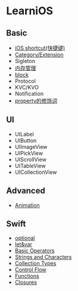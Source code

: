 # LearniOS



## Basic

* [iOS shortcut(快捷键)](https://github.com/fengzhihao123/LearniOS/blob/master/Basic/iOSshortcut.md)
* [Category/Extension](https://github.com/fengzhihao123/LearniOS/blob/master/Basic/Category:Extension.md)
* Sigleton
* [内存管理](https://github.com/fengzhihao123/LearniOS/blob/master/Basic/内存管理.md)
* [block](https://github.com/fengzhihao123/LearniOS/blob/master/Basic/block.md)
* Protocol
* KVC/KVO
* Notification
* [property的修饰词](https://github.com/fengzhihao123/LearniOS/blob/master/Basic/property修饰词.md)

## UI
* UILabel
* UIButton
* UIImageView
* UIPickView
* UIScrollView
* UITableView
* UICollectionView

## Advanced
* [Animation](https://github.com/fengzhihao123/LearniOS/blob/master/Advanced/Animation.md)

## Swift
* [optional](https://github.com/fengzhihao123/LearniOS/blob/master/Swift/optional.md)
* [let&var](https://github.com/fengzhihao123/LearniOS/blob/master/Swift/let:var.md)
* [Basic Operators](https://github.com/fengzhihao123/LearniOS/blob/master/Swift/basicOperator.md)
* [Strings and Characters](https://github.com/fengzhihao123/LearniOS/blob/master/Swift/stringAndCharacter.md)
* [Collection Types](https://github.com/fengzhihao123/LearniOS/blob/master/Swift/collectionTypes.md)
* [Control Flow](https://github.com/fengzhihao123/LearniOS/blob/master/Swift/controlFlow.md)
* [Functions](https://github.com/fengzhihao123/LearniOS/blob/master/Swift/functions.md)
* [Closures](https://github.com/fengzhihao123/LearniOS/blob/master/Swift/closures.md)
